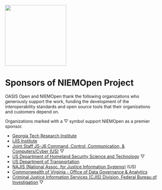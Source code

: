 <img src="artwork/NIEM-NO-Logo-v5.png" width="200">


# Sponsors of NIEMOpen Project

OASIS Open and NIEMOpen thank the following organizations who generously support the work, funding the development of the interoperability standards and open source tools that their organizations and customers depend on.  

Organizations marked with a &bigtriangledown; symbol support NIEMOpen as a premier sponsor.

* [Georgia Tech Research Institute](https://gtri.gatech.edu/)
* [IJIS Institute](https://ijis.org/) 
* [Joint Staff JS-J6 Command, Control, Communication, & Computers/Cyber (US)](https://www.jcs.mil/Directorates/J6-C4-Cyber/) &bigtriangledown;
* [US Department of Homeland Security Science and Technology](https://www.dhs.gov/science-and-technology) &bigtriangledown;
* [US Department of Transportation](https://www.transportation.gov/)
* [NAJIS (National Assoc. for Justice Information Systems)](https://www.najis.org/) (US)
* [Commonwealth of Virginia - Office of Data Governance & Analytics](https://www.odga.virginia.gov/)
* [Criminal Justice Information Services (CJIS) Division, Federal Bureau of Investigation](https://www.fbi.gov/services/cjis) &bigtriangledown;
